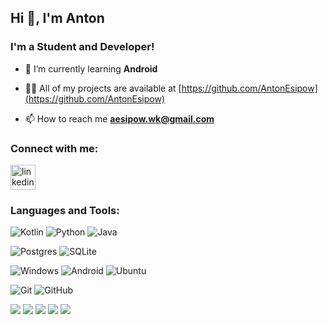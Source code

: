 ## Hi 👋, I'm Anton
### I'm a Student and Developer!

- 🌱 I’m currently learning **Android**

- 👨‍💻 All of my projects are available at [https://github.com/AntonEsipow](https://github.com/AntonEsipow)

- 📫 How to reach me **aesipow.wk@gmail.com**

### Connect with me:
[<img src='https://raw.githubusercontent.com/rahuldkjain/github-profile-readme-generator/master/src/images/icons/Social/linked-in-alt.svg' alt='linkedin' height='40'>](https://www.linkedin.com/in/aesipow/)

### Languages and Tools:
![Kotlin](https://img.shields.io/badge/kotlin-%230095D5.svg?style=for-the-badge&logo=kotlin&logoColor=white)
![Python](https://img.shields.io/badge/python-3670A0?style=for-the-badge&logo=python&logoColor=ffdd54)
![Java](https://img.shields.io/badge/java-%23ED8B00.svg?style=for-the-badge&logo=java&logoColor=white)

![Postgres](https://img.shields.io/badge/postgres-%23316192.svg?style=for-the-badge&logo=postgresql&logoColor=white)
![SQLite](https://img.shields.io/badge/sqlite-%2307405e.svg?style=for-the-badge&logo=sqlite&logoColor=white)

![Windows](https://img.shields.io/badge/Windows-0078D6?style=for-the-badge&logo=windows&logoColor=white)
![Android](https://img.shields.io/badge/Android-3DDC84?style=for-the-badge&logo=android&logoColor=white)
![Ubuntu](https://img.shields.io/badge/Ubuntu-E95420?style=for-the-badge&logo=ubuntu&logoColor=white)

![Git](https://img.shields.io/badge/git-%23F05033.svg?style=for-the-badge&logo=git&logoColor=white)
![GitHub](https://img.shields.io/badge/github-%23121011.svg?style=for-the-badge&logo=github&logoColor=white)

![](https://github-profile-summary-cards.vercel.app/api/cards/profile-details?username=antonesipow&theme=solarized_dark)
![](https://github-profile-summary-cards.vercel.app/api/cards/most-commit-language?username=antonesipow&theme=solarized_dark)
![](https://github-profile-summary-cards.vercel.app/api/cards/repos-per-language?username=antonesipow&theme=solarized_dark)
![](https://github-profile-summary-cards.vercel.app/api/cards/stats?username=antonesipow&theme=solarized_dark)
![](https://github-profile-summary-cards.vercel.app/api/cards/productive-time?username=antonesipow&theme=solarized_dark&utcOffset=3)


